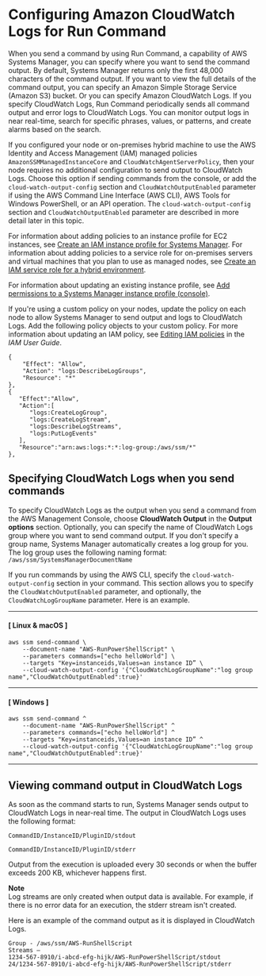 # Configuring Amazon CloudWatch Logs for Run Command<a name="sysman-rc-setting-up-cwlogs"></a>

When you send a command by using Run Command, a capability of AWS Systems Manager, you can specify where you want to send the command output\. By default, Systems Manager returns only the first 48,000 characters of the command output\. If you want to view the full details of the command output, you can specify an Amazon Simple Storage Service \(Amazon S3\) bucket\. Or you can specify Amazon CloudWatch Logs\. If you specify CloudWatch Logs, Run Command periodically sends all command output and error logs to CloudWatch Logs\. You can monitor output logs in near real\-time, search for specific phrases, values, or patterns, and create alarms based on the search\. 

If you configured your node or on\-premises hybrid machine to use the AWS Identity and Access Management \(IAM\) managed policies `AmazonSSMManagedInstanceCore` and `CloudWatchAgentServerPolicy`, then your node requires no additional configuration to send output to CloudWatch Logs\. Choose this option if sending commands from the console, or add the `cloud-watch-output-config` section and `CloudWatchOutputEnabled` parameter if using the AWS Command Line Interface \(AWS CLI\), AWS Tools for Windows PowerShell, or an API operation\. The `cloud-watch-output-config` section and `CloudWatchOutputEnabled` parameter are described in more detail later in this topic\.

For information about adding policies to an instance profile for EC2 instances, see [Create an IAM instance profile for Systems Manager](setup-instance-profile.md)\. For information about adding policies to a service role for on\-premises servers and virtual machines that you plan to use as managed nodes, see [Create an IAM service role for a hybrid environment](sysman-service-role.md)\.

For information about updating an existing instance profile, see [Add permissions to a Systems Manager instance profile \(console\)](setup-instance-profile.md#instance-profile-add-permissions)\.

If you're using a custom policy on your nodes, update the policy on each node to allow Systems Manager to send output and logs to CloudWatch Logs\. Add the following policy objects to your custom policy\. For more information about updating an IAM policy, see [Editing IAM policies](https://docs.aws.amazon.com/IAM/latest/UserGuide/access_policies_manage-edit.html) in the *IAM User Guide*\.

```
{
    "Effect": "Allow",
    "Action": "logs:DescribeLogGroups",
    "Resource": "*"
},
{
   "Effect":"Allow",
   "Action":[
      "logs:CreateLogGroup",
      "logs:CreateLogStream",
      "logs:DescribeLogStreams",
      "logs:PutLogEvents"
   ],
   "Resource":"arn:aws:logs:*:*:log-group:/aws/ssm/*"
},
```

## Specifying CloudWatch Logs when you send commands<a name="sysman-rc-setting-up-cwlogs-send"></a>

To specify CloudWatch Logs as the output when you send a command from the AWS Management Console, choose **CloudWatch Output** in the **Output options** section\. Optionally, you can specify the name of CloudWatch Logs group where you want to send command output\. If you don't specify a group name, Systems Manager automatically creates a log group for you\. The log group uses the following naming format: `/aws/ssm/SystemsManagerDocumentName`

If you run commands by using the AWS CLI, specify the `cloud-watch-output-config` section in your command\. This section allows you to specify the `CloudWatchOutputEnabled` parameter, and optionally, the `CloudWatchLogGroupName` parameter\. Here is an example\.

------
#### [ Linux & macOS ]

```
aws ssm send-command \
    --document-name "AWS-RunPowerShellScript" \
    --parameters commands=["echo helloWorld"] \
    --targets "Key=instanceids,Values=an instance ID” \
    --cloud-watch-output-config '{"CloudWatchLogGroupName":"log group name","CloudWatchOutputEnabled":true}'
```

------
#### [ Windows ]

```
aws ssm send-command ^
    --document-name "AWS-RunPowerShellScript" ^
    --parameters commands=["echo helloWorld"] ^
    --targets "Key=instanceids,Values=an instance ID” ^
    --cloud-watch-output-config '{"CloudWatchLogGroupName":"log group name","CloudWatchOutputEnabled":true}'
```

------

## Viewing command output in CloudWatch Logs<a name="sysman-rc-setting-up-cwlogs-view"></a>

As soon as the command starts to run, Systems Manager sends output to CloudWatch Logs in near\-real time\. The output in CloudWatch Logs uses the following format:

`CommandID/InstanceID/PluginID/stdout` 

`CommandID/InstanceID/PluginID/stderr`

Output from the execution is uploaded every 30 seconds or when the buffer exceeds 200 KB, whichever happens first\.

**Note**  
Log streams are only created when output data is available\. For example, if there is no error data for an execution, the stderr stream isn't created\.

Here is an example of the command output as it is displayed in CloudWatch Logs\.

```
Group - /aws/ssm/AWS-RunShellScript
Streams – 
1234-567-8910/i-abcd-efg-hijk/AWS-RunPowerShellScript/stdout
24/1234-567-8910/i-abcd-efg-hijk/AWS-RunPowerShellScript/stderr
```